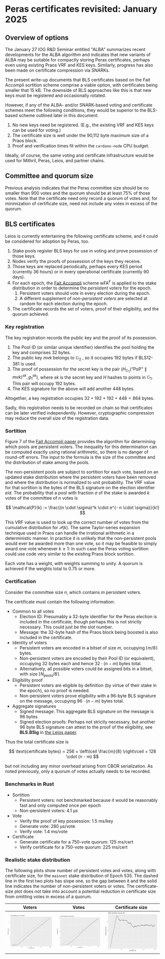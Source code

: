# Peras certificates revisited: January 2025


## Overview of options

The January 27 IOG R&D Seminar entitled "ALBA" summarizes recent developments for the ALBA algorithm and indicates that new variants of ALBA may be suitable for compactly storing Peras certificates, perhaps even using existing Praos VRF and KES keys. Similarly, progress has also been made on certificate compression via SNARKs.

The present write-up documents that BLS certificates based on the Fait Accompli sortition scheme comprise a viable option, with certificates being smaller that 15 kB. The downside of BLS approaches like this is that new keys must be registered and occasionally rotated.

However, if any of the ALBA- and/or SNARK-based voting and certificate schemes meet the following conditions, they would be superior to the BLS-based scheme outlined later in this document.

1. No new keys need be registered. (E.g., the existing VRF and KES keys can be used for voting.)
2. The certificate size is well under the 90,112 byte maximum size of a Praos block.
3. Proof and verification times fit within the `cardano-node` CPU budget.

Ideally, of course, the same voting and certificate infrastructure would be used for Mithril, Peras, Leios, and partner chains.


## Committee and quorum size

Previous analysis indicates that the Peras committee size should be no smaller than 900 votes and the quorum should be at least 75% of those votes. Note that the certificate need only record a quorum of votes and, for minimization of certificate size, need not include any votes in excess of the quorum.


## BLS certificates

Leios is currently entertaining the following certificate scheme, and it could be considered for adoption by Peras, too.

1. Stake pools register BLS keys for use in voting and prove possession of those keys.
2. Nodes verify the proofs of possession of the keys they receive.
3. Those keys are replaced periodically, perhaps every KES period (currently 36 hours) or in every operational certificate (currently 90 days).
4. For each epoch, the [Fait Accompli](https://iohk.io/en/research/library/papers/fait-accompli-committee-selection-improving-the-size-security-tradeoff-of-stake-based-committees/) scheme wFA<sup>F</sup> is applied to the stake distribution in order to determine the *persistent voters* for the epoch.
    1. Persistent voters should vote in every election during the epoch.
    2. A different supplement of *non-persistent voters* are selected at random for each election during the epoch.
5. The certificate records the set of voters, proof of their eligibility, and the quorum achieved.


### Key registration

The key registration records the public key and the proof of its possession.

1. The Pool ID (or similar unique identifier) identifies the pool holding the key and comprises 32 bytes.
2. The public key $\mathit{mvk}$ belongs to $\mathbb{G}_2$ , so it occupies 192 bytes if BLS12-381 is used.
3. The proof of possession for the secret key is the pair $\left(H_{\mathbb{G}_1}(\text{``PoP''} \parallel \mathit{mvk})^\mathit{sk}, g_1^\mathit{sk}\right)$, where $\mathit{sk}$ is the secret key and $H$ hashes to points in $\mathbb{G}_1$. This pair will occupy 192 bytes.
4. The KES signature for the above will add another 448 bytes.

Altogether, a key registration occupies $32 + 192 + 192 + 448 = 864$ bytes.

Sadly, this registration needs to be recorded on chain so that certificates can be later verified independently. However, cryptographic compression may reduce the overall size of the registration data.


### Sortition

Figure 7 of the [Fait Accompli paper](https://iohk.io/en/research/library/papers/fait-accompli-committee-selection-improving-the-size-security-tradeoff-of-stake-based-committees/) provides the algorithm for determining which pools are persistent voters. The inequality for this determination can be computed exactly using rational arithmetic, so there is no danger of round-off errors. The input to the formula is the size of the committee and the distribution of stake among the pools.

The non-persistent pools are subject to sortition for each vote, based on an updated stake distribution where the persistent voters have been removed and where the distribution is normalized to unit probability. The VRF value for that sortition is the bytes of the BLS signature on the election identifier $eid$. The probability that a pool with fraction $\sigma$ of the stake is awarded $k$ votes of the committee of $n$ votes is 

$$
\mathcal{P}(k) := \frac{(n \cdot \sigma)^k \cdot e^{- n \cdot \sigma}}{k!}
$$

This VRF value is used to look up the correct number of votes from the cumulative distribution for $\mathcal{P}(k)$. The same Taylor-series expansion technique used in Praos can handle the irrational arithmetic in a deterministic manner. In practice it is unlikely that the non-persistent pools would ever be awarded more than one vote, so it may be feasible to simply award one vote whenever $k \ge 1$: in such case the Peras voting sortition could use code very similar to the existing Praos block sortition.

Each vote has a weight, with weights summing to unity. A quorum is achieved if the weights total to 0.75 or more.


### Certification

Consider the committee size $n$, which contains $m$ persistent voters.

The certificate must contain the following information:

- Common to all votes
    - Election ID: Presumably a 32-byte identifier for the Peras election is included in the certificate, though perhaps this is not strictly necessary. This could just be the slot number.
    - Message: the 32-byte hash of the Praos block being boosted is also included in the certificate.
- Identity of voters
    - Persistent voters are encoded in a bitset of size $m$, occupying $\left\lceil m / 8 \right\rceil$ bytes.
    - Non-persistent voters are encoded by their Pool ID (or equivalent), occupying 32 bytes each and hence $32 \cdot (n - m)$ bytes total.
    - Alternatively, all possible voters could be assigned bits in a bitset, with size $\left\lceil N_\text{pools} / 8 \right\rceil$.
- Eligibility proof
    - Persistent voters are eligible by definition (by virtue of their stake in the epoch), so no proof is needed.
    - Non-persistent voters prove eligibility with a 96-byte BLS signature on the message, occupying $96 \cdot (n - m)$ bytes total.
- Aggregate signatures
    - Signed message: This aggregate BLS signature on the message is 96 bytes.
    - Signed election proofs: Perhaps not strictly necessary, but another 96 byte BLS signature can attest to the proof of the eligibility, see **BLS.BSig** in [the Leios paper](https://iohk.io/en/research/library/papers/high-throughput-blockchain-consensus-under-realistic-network-assumptions/).
    
Thus the total certificate size is

$$
\text{certificate bytes} = 256 + \left\lceil \frac{m}{8} \right\rceil + 128 \cdot (n - m)
$$

but not including any minor overhead arising from CBOR serialization. As noted previously, only a quorum of votes actually needs to be recorded.


### Benchmarks in Rust

- Sortition
    - Persistent voters: not benchmarked because it would be reasonably fast and only computed once per epoch
    - Non-persistent voters: 4.1 µs
- Vote
    - Verify the proof of key possession: 1.5 ms/key
    - Generate vote: 280 µs/vote
    - Verify vote: 1.4 ms/vote
- Certificate
    - Generate certificate for a 750-vote quorum: 125 ms/cert
    - Verify certificate for a 750-vote quorum: 225 ms/cert


### Realistic stake distribution

The following plots show number of persistent votes and votes, along with certificate size, for the `mainnet` stake distribution of Epoch 535. The dashed line in the first two plots has slope one, so the gap between it and the solid line indicates the number of non-persistent voters or votes. The certificate-size plot does not take into account a potential reduction in certificate size from omitting votes in excess of a quorum.

| Voters                                            | Votes                                           | Certificate size                                          |
| ------------------------------------------------- | ----------------------------------------------- | --------------------------------------------------------- |
| ![Fait-accompli voters](fait-accompli-voters.svg) | ![Fait-accompli votes](fait-accompli-votes.svg) | ![Fait-accompli certificate size](fait-accompli-cert.svg) |
